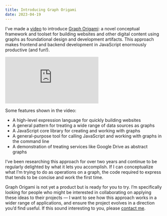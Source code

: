 ```yaml
---
title: Introducing Graph Origami
date: 2023-04-19
---
```


I've made a [video](https://www.youtube.com/watch?v=H5qu0sHLbi0) to introduce [Graph Origami](https://graphorigami.org): a novel conceptual framework and toolset for building websites and other digital content using graphs as foundational design and development artifacts. This approach makes frontend and backend development in JavaScript enormously productive (and fun!).

<iframe class="video16x9" src="https://www.youtube.com/embed/H5qu0sHLbi0" title="YouTube video player" frameborder="0" allow="accelerometer; autoplay; clipboard-write; encrypted-media; gyroscope; picture-in-picture; web-share" allowfullscreen></iframe>

Some features shown in the video:

- A high-level expression language for quickly building websites
- A general pattern for treating a wide range of data sources as graphs
- A JavaScript core library for creating and working with graphs
- A general-purpose tool for calling JavaScript and working with graphs in the command line
- A demonstration of treating services like Google Drive as abstract graphs

I’ve been researching this approach for over two years and continue to be regularly delighted by what it lets you accomplish. If I can conceptualize what I’m trying to do as operations on a graph, the code required to express that tends to be concise and work the first time.

Graph Origami is not yet a product but is ready for you to try. I’m specifically looking for people who might be interested in collaborating on applying these ideas to their projects — I want to see how this approach works in a wider range of applications, and ensure the project evolves in a direction you’d find useful. If this sound interesting to you, please [contact me](/contact.html).
